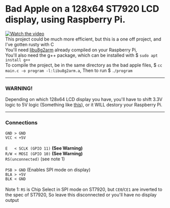 # Bad Apple on a 128x64 ST7920 LCD display, using Raspberry Pi.
[![Watch the video](https://img.youtube.com/vi/v_NnFB3Wwd8/default.jpg)](https://youtu.be/v_NnFB3Wwd8)<br>
This project could be much more efficient, but this is a one off project, and I've gotten rusty with C<br>
You'll need <a href="https://github.com/antiprism/libu8g2arm/">libu8g2arm</a> already compiled on your Raspberry Pi,<br>
You'll also need the g++ package, which can be installed with $ `sudo apt install g++`<br>
To compile the project, be in the same directory as the bad apple files, $ `cc main.c -o program -l:libu8g2arm.a`,
Then to run $ `./program`
<hr>

<h3>WARNING!</h3>
Depending on which 128x64 LCD display you have, you'll have to shift 3.3V logic to 5V logic (Something like <a href="https://www.sparkfun.com/products/12009">this</a>), or it WILL destory your Raspberry Pi.<hr>
<h3>Connections</h3>

`GND > GND`<br>
`VCC < +5V`<br><br>
`E   < SCLK (GPIO 11)` <b>(See Warning)</b><br>
`R/W < MOSI (GPIO 10)` <b>(See Warning)</b><br>
`RS(unconnected)` (see note 1)<br><br>
`PSB > GND` (Enables SPI mode on display)<br>
`BLA > +5V`<br>
`BLK < GND`<br><br>
Note 1: `RS` is Chip Select in SPI mode on ST7920, but `CE0`/`CE1` are inverted to the spec of ST7920, So leave this disconnected or you'll have no display output<br>
